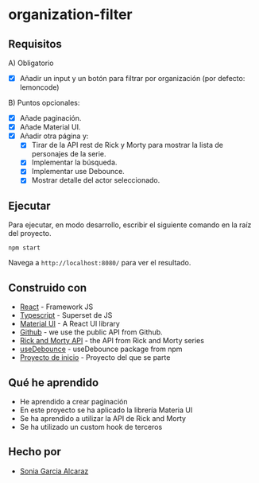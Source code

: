 # organization-filter

## Requisitos

A) Obligatorio

- [x] Añadir un input y un botón para filtrar por organización (por defecto: lemoncode)

B) Puntos opcionales:

- [x] Añade paginación.
- [x] Añade Material UI.
- [x] Añadir otra página y:
  - [x] Tirar de la API rest de Rick y Morty para mostrar la lista de personajes de la serie.
  - [x] Implementar la búsqueda.
  - [x] Implementar use Debounce.
  - [x] Mostrar detalle del actor seleccionado.

## Ejecutar

Para ejecutar, en modo desarrollo, escribir el siguiente comando en la raíz del proyecto.

```
npm start
```

Navega a `http://localhost:8080/` para ver el resultado.

## Construido con

- [React](https://es.reactjs.org/) - Framework JS
- [Typescript](https://www.typescriptlang.org/) - Superset de JS
- [Material UI](https://mui.com/) - A React UI library
- [Github](https://github.com/about) - we use the public API from Github.
- [Rick and Morty API](https://rickandmortyapi.com/) - the API from Rick and Morty series
- [useDebounce](https://www.npmjs.com/package/use-debounce) - useDebounce package from npm
- [Proyecto de inicio](https://github.com/Lemoncode/master-frontend-lemoncode/tree/master/04-frameworks/01-react/04-basico-app/03-list) - Proyecto del que se parte

## Qué he aprendido

- He aprendido a crear paginación
- En este proyecto se ha aplicado la librería Materia UI
- Se ha aprendido a utilizar la API de Rick and Morty
- Se ha utilizado un custom hook de terceros

## Hecho por

- [Sonia Garcia Alcaraz](https://github.com/Esemega)
